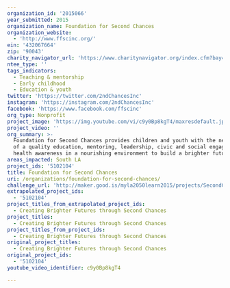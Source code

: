 ```yaml
---
organization_id: '2015066'
year_submitted: 2015
organization_name: Foundation for Second Chances
organization_website:
  - 'http://www.ffscinc.org/'
ein: '432067664'
zip: '90043'
charity_navigator_url: 'https://www.charitynavigator.org/index.cfm?bay=search.profile&ein=432067664'
ntee_type: ''
tags_indicators:
  - Teaching & mentorship
  - Early childhood
  - Education & youth
twitter: 'https://twitter.com/2ndChancesInc'
instagram: 'https://instagram.com/2ndChancesInc'
facebook: 'https://www.facebook.com/ffscinc'
org_type: Nonprofit
project_image: 'https://img.youtube.com/vi/c9y0Bp8kgT4/maxresdefault.jpg'
project_video: ''
org_summary: >-
  Foundation for Second Chances provides children and youth with the necessities
  of a quality education, mentoring, leadership, civic and social engagement,
  health awareness in a nourishing environment to build a brighter future.
areas_impacted: South LA
project_ids: '5102104'
title: Foundation for Second Chances
uri: /organizations/foundation-for-second-chances/
challenge_url: 'http://maker.good.is/myla2050learn2015/projects/SecondChances.html'
extrapolated_project_ids:
  - '5102104'
project_titles_from_extrapolated_project_ids:
  - Creating Brighter Futures through Second Chances
project_titles:
  - Creating Brighter Futures through Second Chances
project_titles_from_project_ids:
  - Creating Brighter Futures through Second Chances
original_project_titles:
  - Creating Brighter Futures through Second Chances
original_project_ids:
  - '5102104'
youtube_video_identifier: c9y0Bp8kgT4

---
```

